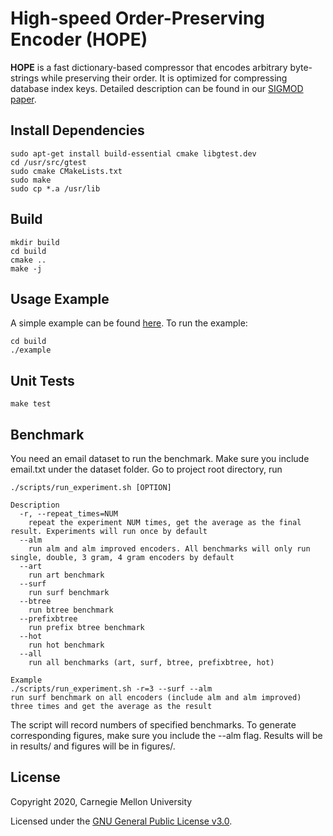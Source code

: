 # High-speed Order-Preserving Encoder (HOPE)

**HOPE** is a fast dictionary-based compressor that encodes
arbitrary byte-strings while preserving their order.
It is optimized for compressing database index keys.
Detailed description can be found in our
[SIGMOD paper](https://arxiv.org/pdf/2003.02391.pdf).

##  Install Dependencies
    sudo apt-get install build-essential cmake libgtest.dev
    cd /usr/src/gtest
    sudo cmake CMakeLists.txt
    sudo make
    sudo cp *.a /usr/lib

## Build
    mkdir build
    cd build
    cmake ..
    make -j

## Usage Example
A simple example can be found [here](https://github.com/efficient/OPE/blob/master/example.cpp). To run the example:
```
cd build
./example
```

## Unit Tests
    make test

## Benchmark
You need an email dataset to run the benchmark. Make sure you include email.txt under the dataset folder. Go to project root directory, run
```
./scripts/run_experiment.sh [OPTION]

Description
  -r, --repeat_times=NUM
    repeat the experiment NUM times, get the average as the final result. Experiments will run once by default
  --alm
    run alm and alm improved encoders. All benchmarks will only run single, double, 3 gram, 4 gram encoders by default
  --art
    run art benchmark
  --surf
    run surf benchmark
  --btree
    run btree benchmark
  --prefixbtree
    run prefix btree benchmark
  --hot
    run hot benchmark
  --all
    run all benchmarks (art, surf, btree, prefixbtree, hot)

Example
./scripts/run_experiment.sh -r=3 --surf --alm
run surf benchmark on all encoders (include alm and alm improved) three times and get the average as the result
```
The script will record numbers of specified benchmarks. To generate corresponding figures, make sure you include the --alm flag. Results will be in results/ and figures will be in figures/.

## License
Copyright 2020, Carnegie Mellon University

Licensed under the [GNU General Public License v3.0](https://github.com/efficient/OPE/blob/master/LICENSE).

